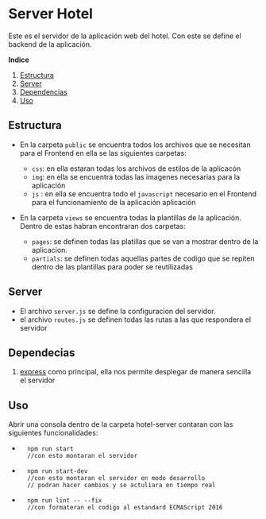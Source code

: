# Server Hotel

Este es el servidor de la aplicación web del hotel. Con este se define el backend de la aplicación.

**Indice**

1. [Estructura](#estructura)
2. [Server](#server)
2. [Dependencias](#dependencias)
3. [Uso](#uso)

<div id='estructura' />

## Estructura

- En la carpeta ```public``` se encuentra todos los archivos que se necesitan para el Frontend en ella se las siguientes carpetas:

    - `css`: en ella estaran todas los archivos de estilos de la aplicacón
    - `img`: en ella se encuentra todas las imagenes necesarias para la aplicación
    - `js` : en ella se encuentra todo el `javascript` necesario en el Frontend para el funcionamiento de la aplicación aplicación

- En la carpeta `views` se encuentra todas la plantillas de la aplicación. Dentro de estas habran encontraran dos carpetas:

    - `pages`: se definen todas las platillas que se van a mostrar dentro de la aplicacion.
    - `partials`: se definen todas aquellas partes de codigo que se repiten dentro de las plantillas para poder se reutilizadas

<div id='server' />

## Server

- El archivo `server.js` se define la configuracion del servidor. 
- el archivo `routes.js` se definen todas las rutas a las que respondera el servidor

<div id='dependencias' />

## Dependecias

1. [express](https://expressjs.com/es/) como principal, ella nos permite desplegar de manera sencilla el servidor

<div id='uso' />

## Uso

Abrir una consola dentro de la carpeta hotel-server contaran con las siguientes funcionalidades:

- ```shell
    npm run start
    //con esto montaran el servidor
    ```

- ```shell
    npm run start-dev
    //con esto montaran el servidor en modo desarrollo 
    // podran hacer cambios y se actuliara en tiempo real
    ```

- ```shell
    npm run lint -- --fix
    //con formateran el codigo al estandard ECMAScript 2016
    ```